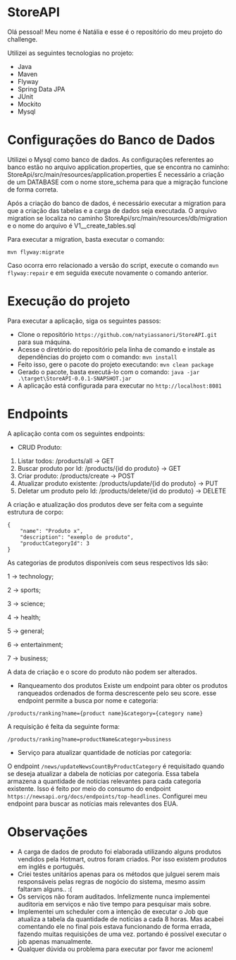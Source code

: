 # StoreAPI

Olá pessoal! Meu nome é Natália e esse é o repositório do meu projeto do challenge.

Utilizei as seguintes tecnologias no projeto:

- Java 
- Maven
- Flyway
- Spring Data JPA
- JUnit
- Mockito
- Mysql

# Configurações do Banco de Dados

Utilizei o Mysql como banco de dados. As configurações referentes ao banco estão no arquivo application.properties, que se encontra no caminho: StoreApi/src/main/resources/application.properties
É necessário a criação de um DATABASE com o nome store_schema para que a migração funcione de forma correta.

Após a criação do banco de dados, é necessário executar a migration para que a criação das tabelas e a carga de dados seja executada. O arquivo migration se localiza no caminho StoreApi/src/main/resources/db/migration e o nome do arquivo é V1__create_tables.sql

Para executar a migration, basta executar o comando: 

```mvn flyway:migrate```

Caso ocorra erro relacionado a versão do script, execute o comando ```mvn flyway:repair``` e em seguida execute novamente o comando anterior.


# Execução do projeto

Para executar a aplicação, siga os seguintes passos:

- Clone o repositório ```https://github.com/natyiassanori/StoreAPI.git``` para sua máquina.
- Acesse o diretório do repositório pela linha de comando e instale as dependências do projeto com o comando:
```mvn install```
- Feito isso, gere o pacote do projeto executando:
```mvn clean package```
- Gerado o pacote, basta executá-lo com o comando: 
```java -jar .\target\StoreAPI-0.0.1-SNAPSHOT.jar```
- A aplicação está configurada para executar no ```http://localhost:8081```

# Endpoints

A aplicação conta com os seguintes endpoints:

- CRUD Produto:

1. Listar todos: /products/all -> GET
2. Buscar produto por Id: /products/{id do produto} -> GET
3. Criar produto: /products/create -> POST
4. Atualizar produto existente: /products/update/{id do produto} -> PUT
5. Deletar um produto pelo Id: /products/delete/{id do produto} -> DELETE

A criação e atualização dos produtos deve ser feita com a seguinte estrutura de corpo:

```
{   
    "name": "Produto x",
    "description": "exemplo de produto",
    "productCategoryId": 3
}
```
As categorias de produtos disponíveis com seus respectivos Ids são:

1 -> technology;

2 -> sports;

3 -> science;

4 -> health;

5 -> general;

6 -> entertainment;

7 -> business;

A data de criação e o score do produto não podem ser alterados.

- Ranqueamento dos produtos
Existe um endpoint para obter os produtos ranqueados ordenados de forma descrescente pelo seu score. esse endpoint permite a busca por nome e categoria:

```/products/ranking?name={product name}&category={category name}```

A requisição é feita da seguinte forma:

```/products/ranking?name=productName&category=business```


- Serviço para atualizar quantidade de notícias por categoria:

O endpoint ```/news/updateNewsCountByProductCategory``` é requisitado quando se deseja atualizar a dabela de notícias por categoria. Essa tabela armazena a quantidade de notícias relevantes para cada categoria existente. Isso é feito por meio do consumo do endpoint ```https://newsapi.org/docs/endpoints/top-headlines```.
Configurei meu endpoint para buscar as notícias mais relevantes dos EUA.

# Observações
- A carga de dados de produto foi elaborada utilizando alguns produtos vendidos pela Hotmart, outros foram criados. Por isso existem produtos em inglês e português.
- Criei testes unitários apenas para os métodos que julguei serem mais responsáveis pelas regras de nogócio do sistema, mesmo assim faltaram alguns.. :(
- Os serviços não foram auditados. Infelizmente nunca implementei auditoria em serviços e não tive tempo para pesquisar mais sobre.
- Implementei um scheduler com a intenção de executar o Job que atualiza a tabela da quantidade de notícias a cada 8 horas. Mas acabei comentando ele no final pois estava funcionando de forma errada, fazendo muitas requisições de uma vez. portando é possível executar o job apenas manualmente.
- Qualquer dúvida ou problema para executar por favor me acionem!

